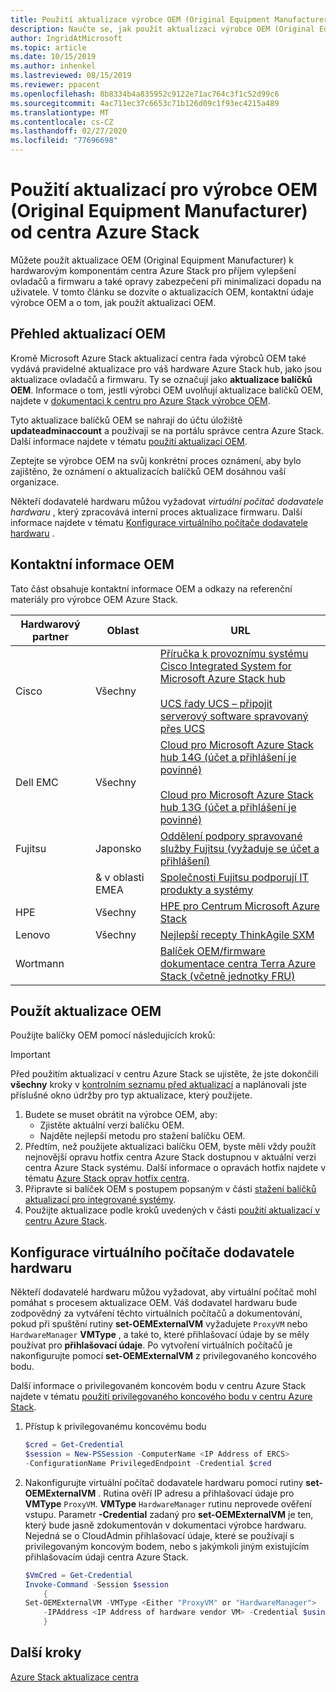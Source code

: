 ```yaml
---
title: Použití aktualizace výrobce OEM (Original Equipment Manufacturer) pro Azure Stack hub
description: Naučte se, jak použít aktualizaci výrobce OEM (Original Equipment Manufacturer) na Azure Stack hub.
author: IngridAtMicrosoft
ms.topic: article
ms.date: 10/15/2019
ms.author: inhenkel
ms.lastreviewed: 08/15/2019
ms.reviewer: ppacent
ms.openlocfilehash: 8b8334b4a835952c9122e71ac764c3f1c52d99c6
ms.sourcegitcommit: 4ac711ec37c6653c71b126d09c1f93ec4215a489
ms.translationtype: MT
ms.contentlocale: cs-CZ
ms.lasthandoff: 02/27/2020
ms.locfileid: "77696698"
---
```

# <a name="apply-azure-stack-hub-original-equipment-manufacturer-oem-updates"></a>Použití aktualizací pro výrobce OEM (Original Equipment Manufacturer) od centra Azure Stack

Můžete použít aktualizace OEM (Original Equipment Manufacturer) k hardwarovým komponentám centra Azure Stack pro příjem vylepšení ovladačů a firmwaru a také opravy zabezpečení při minimalizaci dopadu na uživatele. V tomto článku se dozvíte o aktualizacích OEM, kontaktní údaje výrobce OEM a o tom, jak použít aktualizaci OEM.

## <a name="overview-of-oem-updates"></a>Přehled aktualizací OEM

Kromě Microsoft Azure Stack aktualizací centra řada výrobců OEM také vydává pravidelné aktualizace pro váš hardware Azure Stack hub, jako jsou aktualizace ovladačů a firmwaru. Ty se označují jako **aktualizace balíčků OEM**. Informace o tom, jestli výrobci OEM uvolňují aktualizace balíčků OEM, najdete v [dokumentaci k centru pro Azure Stack výrobce OEM](#oem-contact-information).

Tyto aktualizace balíčků OEM se nahrají do účtu úložiště **updateadminaccount** a používají se na portálu správce centra Azure Stack. Další informace najdete v tématu [použití aktualizací OEM](#apply-oem-updates).

Zeptejte se výrobce OEM na svůj konkrétní proces oznámení, aby bylo zajištěno, že oznámení o aktualizacích balíčků OEM dosáhnou vaší organizace.

Někteří dodavatelé hardwaru můžou vyžadovat *virtuální počítač dodavatele hardwaru* , který zpracovává interní proces aktualizace firmwaru. Další informace najdete v tématu [Konfigurace virtuálního počítače dodavatele hardwaru](#configure-hardware-vendor-vm) .

## <a name="oem-contact-information"></a>Kontaktní informace OEM 

Tato část obsahuje kontaktní informace OEM a odkazy na referenční materiály pro výrobce OEM Azure Stack.

| Hardwarový partner | Oblast | URL |
|------------------|--------|-------------------------------------------------------------------------------------------------------------------------------------------------------------------------------------------------------------------------------------------------------------------------------------------------------------------------------------------|
| Cisco | Všechny | [Příručka k provoznímu systému Cisco Integrated System for Microsoft Azure Stack hub](https://aka.ms/aa708e2)<br><br>[UCS řady UCS – připojit serverový software spravovaný přes UCS](https://aka.ms/aa700rq) |
| Dell EMC | Všechny | [Cloud pro Microsoft Azure Stack hub 14G (účet a přihlášení je povinné)](https://support.emc.com/downloads/44615_Cloud-for-Microsoft-Azure-Stack-14G)<br><br>[Cloud pro Microsoft Azure Stack hub 13G (účet a přihlášení je povinné)](https://support.emc.com/downloads/42238_Cloud-for-Microsoft-Azure-Stack-13G) |
| Fujitsu | Japonsko | [Oddělení podpory spravované služby Fujitsu (vyžaduje se účet a přihlášení)](https://eservice.fujitsu.com/supportdesk-web/) |
|  | & v oblasti EMEA | [Společnosti Fujitsu podporují IT produkty a systémy](https://support.ts.fujitsu.com/IndexContact.asp?lng=COM&ln=no&LC=del) |
| HPE | Všechny | [HPE pro Centrum Microsoft Azure Stack](http://www.hpe.com/info/MASupdates) |
| Lenovo | Všechny | [Nejlepší recepty ThinkAgile SXM](https://datacentersupport.lenovo.com/us/en/solutions/ht505122)
| Wortmann |  | [Balíček OEM/firmware](https://aka.ms/AA6z600)<br>[dokumentace centra Terra Azure Stack (včetně jednotky FRU)](https://aka.ms/aa6zktc)

## <a name="apply-oem-updates"></a>Použít aktualizace OEM

Použijte balíčky OEM pomocí následujících kroků:

> [!IMPORTANT]
> Před použitím aktualizací v centru Azure Stack se ujistěte, že jste dokončili **všechny** kroky v [kontrolním seznamu před aktualizací](release-notes-checklist.md) a naplánovali jste příslušné okno údržby pro typ aktualizace, který použijete.

1. Budete se muset obrátit na výrobce OEM, aby:
      - Zjistěte aktuální verzi balíčku OEM.  
      - Najděte nejlepší metodu pro stažení balíčku OEM.  
2. Předtím, než použijete aktualizaci balíčku OEM, byste měli vždy použít nejnovější opravu hotfix centra Azure Stack dostupnou v aktuální verzi centra Azure Stack systému. Další informace o opravách hotfix najdete v tématu [Azure Stack oprav hotfix centra](azure-stack-servicing-policy.md).
3. Připravte si balíček OEM s postupem popsaným v části [stažení balíčků aktualizací pro integrované systémy](azure-stack-servicing-policy.md).
4. Použijte aktualizace podle kroků uvedených v části [použití aktualizací v centru Azure Stack](azure-stack-apply-updates.md).

## <a name="configure-hardware-vendor-vm"></a>Konfigurace virtuálního počítače dodavatele hardwaru

Někteří dodavatelé hardwaru můžou vyžadovat, aby virtuální počítač mohl pomáhat s procesem aktualizace OEM. Váš dodavatel hardwaru bude zodpovědný za vytváření těchto virtuálních počítačů a dokumentování, pokud při spuštění rutiny **set-OEMExternalVM** vyžadujete `ProxyVM` nebo `HardwareManager` **VMType** , a také to, které přihlašovací údaje by se měly používat pro **přihlašovací údaje**. Po vytvoření virtuálních počítačů je nakonfigurujte pomocí **set-OEMExternalVM** z privilegovaného koncového bodu.

Další informace o privilegovaném koncovém bodu v centru Azure Stack najdete v tématu [použití privilegovaného koncového bodu v centru Azure Stack](azure-stack-privileged-endpoint.md).

1.  Přístup k privilegovanému koncovému bodu

    ```powershell  
    $cred = Get-Credential
    $session = New-PSSession -ComputerName <IP Address of ERCS>
    -ConfigurationName PrivilegedEndpoint -Credential $cred
    ```

2. Nakonfigurujte virtuální počítač dodavatele hardwaru pomocí rutiny **set-OEMExternalVM** . Rutina ověří IP adresu a přihlašovací údaje pro **VMType** `ProxyVM`. **VMType** `HardwareManager` rutinu neprovede ověření vstupu. Parametr **-Credential** zadaný pro **set-OEMExternalVM** je ten, který bude jasně zdokumentován v dokumentaci výrobce hardwaru.  Nejedná se o CloudAdmin přihlašovací údaje, které se používají s privilegovaným koncovým bodem, nebo s jakýmkoli jiným existujícím přihlašovacím údaji centra Azure Stack.

    ```powershell  
    $VmCred = Get-Credential
    Invoke-Command -Session $session
        { 
    Set-OEMExternalVM -VMType <Either "ProxyVM" or "HardwareManager">
        -IPAddress <IP Address of hardware vendor VM> -Credential $using:VmCred
        }
    ```

## <a name="next-steps"></a>Další kroky

[Azure Stack aktualizace centra](azure-stack-updates.md)

